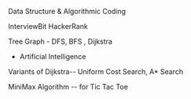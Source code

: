Data Structure & Algorithmic Coding

InterviewBit
HackerRank

Tree
Graph - DFS, BFS , Dijkstra

* Artificial Intelligence

Variants of Dijkstra-- Uniform Cost Search, A* Search

MiniMax Algorithm -- for Tic Tac Toe
